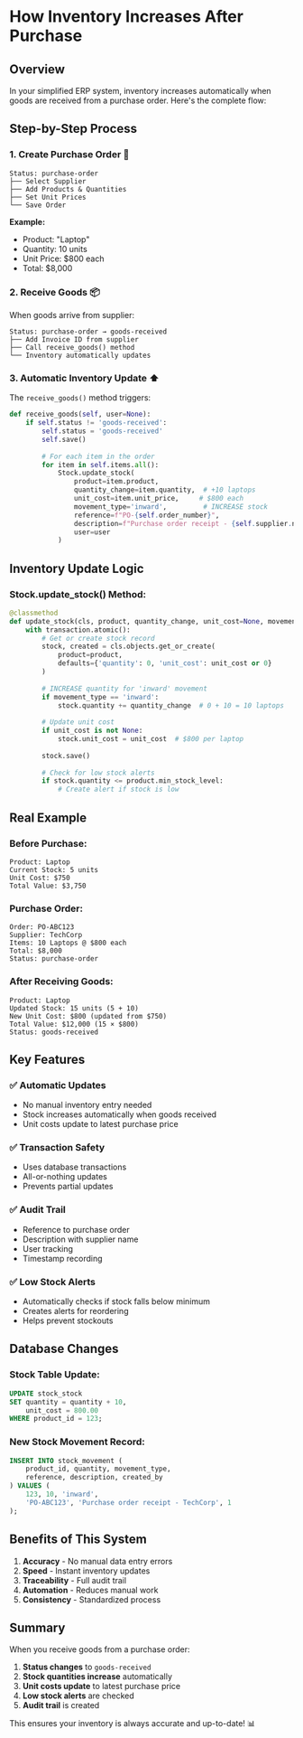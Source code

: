 # How Inventory Increases After Purchase

## Overview
In your simplified ERP system, inventory increases automatically when goods are received from a purchase order. Here's the complete flow:

## Step-by-Step Process

### 1. **Create Purchase Order** 📝
```
Status: purchase-order
├── Select Supplier
├── Add Products & Quantities
├── Set Unit Prices
└── Save Order
```

**Example:**
- Product: "Laptop" 
- Quantity: 10 units
- Unit Price: $800 each
- Total: $8,000

### 2. **Receive Goods** 📦
When goods arrive from supplier:
```
Status: purchase-order → goods-received
├── Add Invoice ID from supplier
├── Call receive_goods() method
└── Inventory automatically updates
```

### 3. **Automatic Inventory Update** ⬆️
The `receive_goods()` method triggers:

```python
def receive_goods(self, user=None):
    if self.status != 'goods-received':
        self.status = 'goods-received'
        self.save()
        
        # For each item in the order
        for item in self.items.all():
            Stock.update_stock(
                product=item.product,
                quantity_change=item.quantity,  # +10 laptops
                unit_cost=item.unit_price,     # $800 each
                movement_type='inward',         # INCREASE stock
                reference=f"PO-{self.order_number}",
                description=f"Purchase order receipt - {self.supplier.name}",
                user=user
            )
```

## Inventory Update Logic

### **Stock.update_stock() Method:**
```python
@classmethod
def update_stock(cls, product, quantity_change, unit_cost=None, movement_type='inward', reference='', description='', user=None):
    with transaction.atomic():
        # Get or create stock record
        stock, created = cls.objects.get_or_create(
            product=product,
            defaults={'quantity': 0, 'unit_cost': unit_cost or 0}
        )
        
        # INCREASE quantity for 'inward' movement
        if movement_type == 'inward':
            stock.quantity += quantity_change  # 0 + 10 = 10 laptops
        
        # Update unit cost
        if unit_cost is not None:
            stock.unit_cost = unit_cost  # $800 per laptop
        
        stock.save()
        
        # Check for low stock alerts
        if stock.quantity <= product.min_stock_level:
            # Create alert if stock is low
```

## Real Example

### **Before Purchase:**
```
Product: Laptop
Current Stock: 5 units
Unit Cost: $750
Total Value: $3,750
```

### **Purchase Order:**
```
Order: PO-ABC123
Supplier: TechCorp
Items: 10 Laptops @ $800 each
Total: $8,000
Status: purchase-order
```

### **After Receiving Goods:**
```
Product: Laptop
Updated Stock: 15 units (5 + 10)
New Unit Cost: $800 (updated from $750)
Total Value: $12,000 (15 × $800)
Status: goods-received
```

## Key Features

### ✅ **Automatic Updates**
- No manual inventory entry needed
- Stock increases automatically when goods received
- Unit costs update to latest purchase price

### ✅ **Transaction Safety**
- Uses database transactions
- All-or-nothing updates
- Prevents partial updates

### ✅ **Audit Trail**
- Reference to purchase order
- Description with supplier name
- User tracking
- Timestamp recording

### ✅ **Low Stock Alerts**
- Automatically checks if stock falls below minimum
- Creates alerts for reordering
- Helps prevent stockouts

## Database Changes

### **Stock Table Update:**
```sql
UPDATE stock_stock 
SET quantity = quantity + 10,
    unit_cost = 800.00
WHERE product_id = 123;
```

### **New Stock Movement Record:**
```sql
INSERT INTO stock_movement (
    product_id, quantity, movement_type, 
    reference, description, created_by
) VALUES (
    123, 10, 'inward', 
    'PO-ABC123', 'Purchase order receipt - TechCorp', 1
);
```

## Benefits of This System

1. **Accuracy** - No manual data entry errors
2. **Speed** - Instant inventory updates
3. **Traceability** - Full audit trail
4. **Automation** - Reduces manual work
5. **Consistency** - Standardized process

## Summary

When you receive goods from a purchase order:
1. **Status changes** to `goods-received`
2. **Stock quantities increase** automatically
3. **Unit costs update** to latest purchase price
4. **Low stock alerts** are checked
5. **Audit trail** is created

This ensures your inventory is always accurate and up-to-date! 📊
